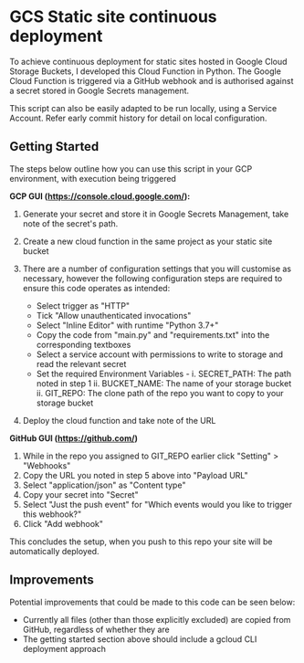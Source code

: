 # GCS Static site continuous deployment
To achieve continuous deployment for static sites hosted in Google Cloud Storage Buckets, I developed this Cloud 
Function in Python. The Google Cloud Function is triggered via a GitHub webhook and is authorised against a secret 
stored in Google Secrets management.
 
This script can also be easily adapted to be run locally, using a Service Account. Refer early commit history for detail
on local configuration.


## Getting Started
The steps below outline how you can use this script in your GCP environment, with execution being triggered

**GCP GUI (https://console.cloud.google.com/):**
1. Generate your secret and store it in Google Secrets Management, take note of the secret's path.
2. Create a new cloud function in the same project as your static site bucket
3. There are a number of configuration settings that you will customise as necessary, however the following configuration
steps are required to ensure this code operates as intended:
    * Select trigger as "HTTP"
    * Tick "Allow unauthenticated invocations" 
    * Select "Inline Editor" with runtime "Python 3.7+"
    * Copy the code from "main.py" and "requirements.txt" into the corresponding textboxes
    * Select a service account with permissions to write to storage and read the relevant secret
    * Set the required Environment Variables -
        i. SECRET_PATH: The path noted in step 1
        ii. BUCKET_NAME: The name of your storage bucket
        ii. GIT_REPO: The clone path of the repo you want to copy to your storage bucket
        
4. Deploy the cloud function and take note of the URL

**GitHub GUI (https://github.com/)**
1. While in the repo you assigned to GIT_REPO earlier click "Setting" > "Webhooks"
2. Copy the URL you noted in step 5 above into "Payload URL"
3. Select "application/json" as "Content type"
4. Copy your secret into "Secret"
5. Select "Just the push event" for "Which events would you like to trigger this webhook?"
6. Click "Add webhook"
  
This concludes the setup, when you push to this repo your site will be automatically deployed.

  
## Improvements
Potential improvements that could be made to this code can be seen below:
- Currently all files (other than those explicitly excluded) are copied from GitHub, regardless of whether they are
- The getting started section above should include a gcloud CLI deployment approach
